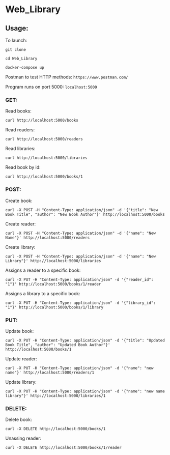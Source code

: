 # Web_Library

## Usage:

To launch:

```git clone```

```cd Web_Library```

```docker-compose up```

Postman to test HTTP methods:
```https://www.postman.com/```

Program runs on port 5000:
```localhost:5000```

### GET:

Read books:

```curl http://localhost:5000/books```

Read readers:

```curl http://localhost:5000/readers```

Read libraries:

```curl http://localhost:5000/libraries```

Read book by id:

```curl http://localhost:5000/books/1```


### POST:

Create book: 

```curl -X POST -H "Content-Type: application/json" -d '{"title": "New Book Title", "author": "New Book Author"}' http://localhost:5000/books```

Create reader:

```curl -X POST -H "Content-Type: application/json" -d '{"name": "New Name"}' http://localhost:5000/readers```

Create library:

```curl -X POST -H "Content-Type: application/json" -d '{"name": "New Library"}' http://localhost:5000/libraries```

Assigns a reader to a specific book:

```curl -X PUT -H "Content-Type: application/json" -d '{"reader_id": "1"}' http://localhost:5000/books/1/reader```

Assigns a library to a specific book:

```curl -X PUT -H "Content-Type: application/json" -d '{"library_id": "1"}' http://localhost:5000/books/1/library```

### PUT:

Update book:

```curl -X PUT -H "Content-Type: application/json" -d '{"title": "Updated Book Title", "author": "Updated Book Author"}' http://localhost:5000/books/1```

Update reader:

```curl -X PUT -H "Content-Type: application/json" -d '{"name": "new name"}' http://localhost:5000/readers/1```

Update library:

```curl -X PUT -H "Content-Type: application/json" -d '{"name": "new name library"}' http://localhost:5000/libraries/1```

### DELETE:

Delete book:

```curl -X DELETE http://localhost:5000/books/1```

Unassing reader:

```curl -X DELETE http://localhost:5000/books/1/reader```


















